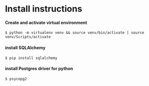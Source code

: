 # Install instructions

#### Create and activate virtual environment
`$ python -m virtualenv venv && source venv/bin/activate | source venv/Scripts/activate`

####  install SQLAlchemy
`$ pip install sqlalchemy`

####  install Postgres driver for python
`$ psycopg2`